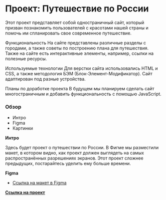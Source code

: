 # Проект: Путешествие по России
Этот проект представляет собой одностраничный сайт, который призван познакомить пользователей с красотами нашей страны и помочь им спланировать свое современное путешествие.

Функциональность
На сайте представлены различные разделы с городами, а также советы по построению плана для путешествия. Также на сайте есть интерактивные элементы, например, ссылки на полезные ресурсы.

Используемые технологии
Для верстки сайта использовались HTML и CSS, а также методология БЭМ (Блок-Элемент-Модификатор). Сайт адаптирован под разные устройства.

Планы по доработке проекта
В будущем мы планируем сделать сайт многостраничным и добавить функциональность с помощью JavaScript.

### Обзор
* Интро
* Figma
* Картинки

**Интро**


Здесь будет проект о путешествии по России.
В Фигме мы разместили макет, в котором видно, как проект должен выглядеть на самых распространённых разрешениях экранов.
Этот проект сложнее предыдущих, постарайтесь уделить ему больше времени.

**Figma**

* [Ссылка на макет в Figma](https://www.figma.com/file/5S2WSbEFL6awjVWJ0NWL8Q/Sprint-3_-Russia-_-desktop-mobile?node-id=28503%3A0)

**[Ссылка на проект](https://svetlanaromanova1.github.io/russian-travel/)**

